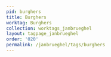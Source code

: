 ```yaml
---
pid: burghers
title: Burghers
worktag: Burghers
collection: worktags_janbrueghel
layout: tagpage_janbrueghel
order: '020'
permalink: /janbrueghel/tags/burghers
---
```

